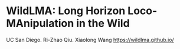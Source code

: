 # WildLMA: Long Horizon Loco-MAnipulation in the Wild

UC San Diego. Ri-Zhao Qiu. Xiaolong Wang
https://wildlma.github.io/

